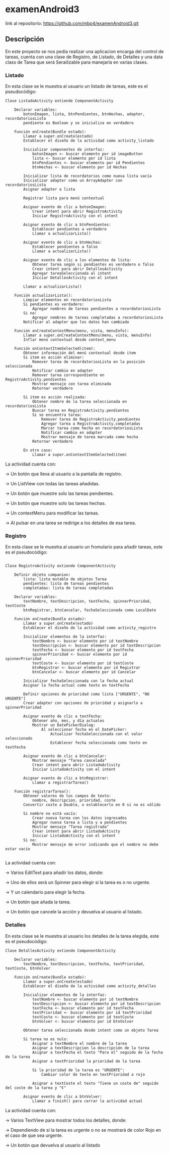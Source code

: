 # examenAndroid3
 
link al repositorio: https://github.com/mbp4/examenAndroid3.git

## Descripción 

En este proyecto se nos pedia realizar una aplicacion encarga del control de tareas, cuenta con una clase de Registro, de Listado, de Detalles y una data class de Tarea que será Serailizable para manejarla en varias clases.

### Listado

En esta clase se le muestra al usuario un listado de tareas, este es el pseudocódigo: 

```
Clase ListadoActivity extiende ComponentActivity

    Declarar variables:
        botonImagen, lista, btnPendientes, btnHechas, adapter, recordatoriosLista
        pendiente es Boolean y se inicializa en verdadero

    Función onCreate(Bundle estado):
        Llamar a super.onCreate(estado)
        Establecer el diseño de la actividad como activity_listado

        Inicializar componentes de interfaz:
            botonImagen <- buscar elemento por id imageButton
            lista <- buscar elemento por id lista
            btnPendientes <- buscar elemento por id Pendientes
            btnHechas <- buscar elemento por id Hechas

        Inicializar lista de recordatorios como nueva lista vacía
        Inicializar adapter como un ArrayAdapter con recordatoriosLista
        Asignar adapter a lista

        Registrar lista para menú contextual

        Asignar evento de clic a botonImagen:
            Crear intent para abrir RegistroActivity
            Iniciar RegistroActivity con el intent

        Asignar evento de clic a btnPendientes:
            Establecer pendientes a verdadero
            Llamar a actualizarLista()

        Asignar evento de clic a btnHechas:
            Establecer pendientes a falso
            Llamar a actualizarLista()

        Asignar evento de clic a los elementos de lista:
            Obtener tarea según si pendientes es verdadero o falso
            Crear intent para abrir DetallesActivity
            Agregar tareaSeleccionada al intent
            Iniciar DetallesActivity con el intent

        Llamar a actualizarLista()

    Función actualizarLista():
        Limpiar elementos en recordatoriosLista
        Si pendientes es verdadero:
            Agregar nombres de tareas pendientes a recordatoriosLista
        Si no:
            Agregar nombres de tareas completadas a recordatoriosLista
        Notificar al adapter que los datos han cambiado

    Función onCreateContextMenu(menu, vista, menuInfo):
        Llamar a super.onCreateContextMenu(menu, vista, menuInfo)
        Inflar menú contextual desde context_menu

    Función onContextItemSelected(item):
        Obtener información del menú contextual desde item
        Si item es acción eliminar:
            Remover tarea de recordatoriosLista en la posición seleccionada
            Notificar cambio en adapter
            Remover tarea correspondiente en RegistroActivity.pendientes
            Mostrar mensaje con tarea eliminada
            Retornar verdadero

        Si item es acción realizada:
            Obtener nombre de la tarea seleccionada en recordatoriosLista
            Buscar tarea en RegistroActivity.pendientes
            Si se encuentra tarea:
                Remover tarea de RegistroActivity.pendientes
                Agregar tarea a RegistroActivity.completadas
                Marcar tarea como hecha en recordatoriosLista
                Notificar cambio en adapter
                Mostrar mensaje de tarea marcada como hecha
            Retornar verdadero

        En otro caso:
            Llamar a super.onContextItemSelected(item)

```

La actividad cuenta con:

 -> Un botón que lleva al usuario a la pantalla de registro.

 -> Un ListView con todas las tareas añadidas. 

 -> Un botón que muestre solo las tareas pendientes. 

 -> Un botón que muestre solo las tareas hechas.

 -> Un contextMenu para modificar las tareas.

 -> Al pulsar en una tarea se redirige a los detalles de esa tarea. 

### Registro

En esta clase se le muestra al usuario un fromulario para añadir tareas, este es el pseudocódigo: 

```

Clase RegistroActivity extiende ComponentActivity

    Definir objeto companion:
        lista: lista mutable de objetos Tarea
        pendientes: lista de tareas pendientes
        completadas: lista de tareas completadas

    Declarar variables:
        textNombre, textDescripcion, textFecha, spinnerPrioridad, textCoste
        btnRegistrar, btnCancelar, fechaSeleccionada como LocalDate

    Función onCreate(Bundle estado):
        Llamar a super.onCreate(estado)
        Establecer el diseño de la actividad como activity_registro

        Inicializar elementos de la interfaz:
            textNombre <- buscar elemento por id textNombre
            textDescripcion <- buscar elemento por id textDescripcion
            textFecha <- buscar elemento por id textFecha
            spinnerPrioridad <- buscar elemento por id spinnerPrioridad
            textCoste <- buscar elemento por id textCoste
            btnRegistrar <- buscar elemento por id Registrar
            btnCancelar <- buscar elemento por id Cancelar

        Inicializar fechaSeleccionada con la fecha actual
        Asignar la fecha actual como texto en textFecha

        Definir opciones de prioridad como lista ["URGENTE", "NO URGENTE"]
        Crear adapter con opciones de prioridad y asignarlo a spinnerPrioridad

        Asignar evento de clic a textFecha:
            Obtener año, mes, y día actuales
            Mostrar un DatePickerDialog:
                Al seleccionar fecha en el DatePicker:
                    Actualizar fechaSeleccionada con el valor seleccionado
                    Establecer fecha seleccionada como texto en textFecha

        Asignar evento de clic a btnCancelar:
            Mostrar mensaje "Tarea cancelada"
            Crear intent para abrir ListadoActivity
            Iniciar ListadoActivity con el intent

        Asignar evento de clic a btnRegistrar:
            Llamar a registrarTarea()

    Función registrarTarea():
        Obtener valores de los campos de texto:
            nombre, descripcion, prioridad, coste
        Convertir coste a Double, o establecerlo en 0 si no es válido

        Si nombre no está vacío:
            Crear nueva tarea con los datos ingresados
            Agregar nueva tarea a lista y a pendientes
            Mostrar mensaje "Tarea registrada"
            Crear intent para abrir ListadoActivity
            Iniciar ListadoActivity con el intent
        Si no:
            Mostrar mensaje de error indicando que el nombre no debe estar vacío


```
La actividad cuenta con:

 -> Varios EditText para añadir los datos, donde: 

   -> Uno de ellos será un Spinner para elegir si la tarea es o no urgente.

   -> Y un calendario para elegir la fecha.

 -> Un botón que añada la tarea. 

 -> Un botón que cancele la acción y devuelva al usuario al listado.

### Detalles 

En esta clase se le muestra al usuario los detalles de la tarea elegida, este es el pseudocódigo: 

```
Clase DetallesActivity extiende ComponentActivity

    Declarar variables:
        textNombre, textDescripcion, textFecha, textPrioridad, textCoste, btnVolver

    Función onCreate(Bundle estado):
        Llamar a super.onCreate(estado)
        Establecer el diseño de la actividad como activity_detalles

        Inicializar elementos de la interfaz:
            textNombre <- buscar elemento por id textNombre
            textDescripcion <- buscar elemento por id textDescripcion
            textFecha <- buscar elemento por id textFecha
            textPrioridad <- buscar elemento por id textPrioridad
            textCoste <- buscar elemento por id textCoste
            btnVolver <- buscar elemento por id btnVolver

        Obtener tarea seleccionada desde intent como un objeto Tarea

        Si tarea no es nulo:
            Asignar a textNombre el nombre de la tarea
            Asignar a textDescripcion la descripción de la tarea
            Asignar a textFecha el texto "Para el" seguido de la fecha de la tarea
            Asignar a textPrioridad la prioridad de la tarea

            Si la prioridad de la tarea es "URGENTE":
                Cambiar color de texto en textPrioridad a rojo

            Asignar a textCoste el texto "Tiene un coste de" seguido del coste de la tarea y "€"

        Asignar evento de clic a btnVolver:
            Llamar a finish() para cerrar la actividad actual

```

La actividad cuenta con:

 -> Varios TextView para mostrar todos los detalles, donde: 

   -> Dependiendo de si la tarea es urgente o no se mostrará de color Rojo en el caso de que sea urgente.

 -> Un botón que devuelva al usuario al listado


